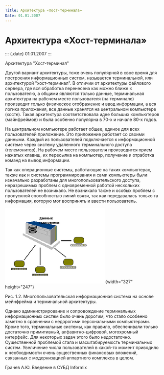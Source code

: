 ```yaml
---
Title: Архитектура «Хост-терминала»
Date: 01.01.2007
---
```



Архитектура «Хост-терминала»
============================

::: {.date}
01.01.2007
:::

Архитектура "Хост-терминал"

Другой вариант архитектуры, тоже очень популярной в свое время для
построения информационных систем, называется терминальной, или
архитектурой "хост-терминал". В отличии от архитектуры файлового
сервера, где вся обработка перенесена как можно ближе к пользователю, а
общими являются только данные, терминальная архитектура на рабочем месте
пользователя (на терминале) производит только физическое отображение и
ввод информации, а вся логика приложения, все данные хранятся на
центральном компьютере (хосте). Такая архитектура соответствовала идее
больших компьютеров (мэйнфреймов) и была особенно популярна в 70-х и
начале 80-х годов.

На центральном компьютере работает общее, единое для всех пользователей
приложение. Это приложение работает со своими данными. Каждый из
пользователей подключается к информационной системе черех систему
удаленного терминального доступа (телемонитор). На рабочем месте
пользователя производится прием нажатых клавиш, их пересылка на
компьютер, получение и отработка команд на вывод информации.

Так как операционные системы, работающие на таких компьютерах, также как
и системы программирования и сами компьютеры были изначально разработаны
для многопользовательского доступа, неразрешимых проблем с одновременной
работой нескольких пользователей не возникало. Не возникало также и
особых проблем с пропускной способностью линий связи, так как
передавалась только та информация, которую мог воспринять и ввести
пользователь.

![](embim1706.png){width="327" height="247"}

Рис. 1.2. Многопользовательская информационная система на основе
мейнфрейма и терминальной архитектуры.

Однако администрирование и сопровождение терминальных информационных
систем было очень дорогим, что стало особенно заметно в сравнении с
недорогими персональными компьютерами. Кроме того, терминальные системы,
как правило, обеспечивали только достаточно примитивный,
алфавитно-цифровой, могохромный интерфейс. Для некоторых задач этого
было недостаточно. Существенной проблемой стала и масштабируемость
терминальных систем. Увеличение числа пользователей в какой-то момент
приводило к необходимости очень существенных финансовых вложений,
связанных с модернизацией аппартного комплекса в целом.

Грачев А.Ю.                Введение в СУБД Informix
